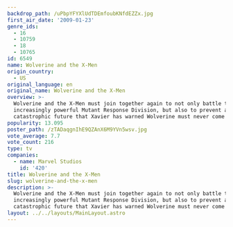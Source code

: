```yaml
---
backdrop_path: /uPbpYFYXlUdTDEmfoubKNfdEZZx.jpg
first_air_date: '2009-01-23'
genre_ids:
  - 16
  - 10759
  - 18
  - 10765
id: 6549
name: Wolverine and the X-Men
origin_country:
  - US
original_language: en
original_name: Wolverine and the X-Men
overview: >-
  Wolverine and the X-Men must join together again to not only battle the
  increasingly powerful Mutant Response Division, but also to prevent a
  catastrophic future that Xavier has warned Wolverine must never come to pass.
popularity: 13.095
poster_path: /zTADaqgnIhE9QZAnX6M9YVn5wsv.jpg
vote_average: 7.7
vote_count: 216
type: tv
companies:
  - name: Marvel Studios
    id: '420'
title: Wolverine and the X-Men
slug: wolverine-and-the-x-men
description: >-
  Wolverine and the X-Men must join together again to not only battle the
  increasingly powerful Mutant Response Division, but also to prevent a
  catastrophic future that Xavier has warned Wolverine must never come to pass.
layout: ../../layouts/MainLayout.astro
---
```


